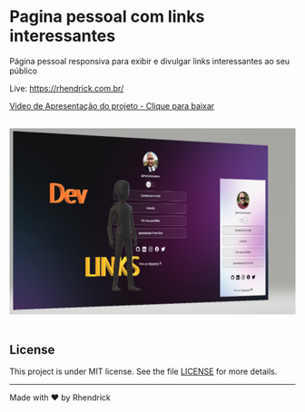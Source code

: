 
# Pagina pessoal com links interessantes
Página pessoal responsiva para exibir e divulgar links interessantes ao seu público

Live: https://rhendrick.com.br/

<a href="https://github.com/rhendrick/devlinks/raw/main/assets/media.mp4" download="Video de Apresentação do projeto - Clique para baixar">Video de Apresentação do projeto - Clique para baixar</a>

<br>
<img src="./assets/folder.png">
<br>
<br>

## License

This project is under MIT license. See the file [LICENSE](.github/LICENSE.md) for more details.

---

Made with ♥ by Rhendrick 
